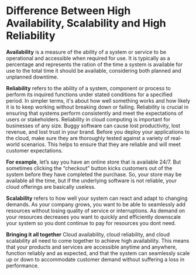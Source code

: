 # Difference Between High Availability, Scalability and High Reliability

**Availability** is a measure of the ability of a system or service to be operational and accessible when required for use. It is typically as a percentage and represents the ration of the time a system is available for use to the total time it should be available, considering both planned and unplanned downtime.

**Reliability** refers to the ability of a system, component or process to perform its inquired functions under stated conditions for a specified period. In simpler terms, it's about how well something works and how likely it is to keep working without breaking down or failing. Reliability is crucial in ensuring that systems perform consistently and meet the expectations of users or stakeholders. Reliability in cloud computing is important for businesses of any size. Buggy software can cause lost productivity, lost revenue, and lost trust in your brand. Before you deploy your applications to the cloud, make sure they are thoroughly tested against a variety of real-world scenarios. This helps to ensure that they are reliable and will meet customer expectations.

**For example**, let’s say you have an online store that is available 24/7. But sometimes clicking the “checkout” button kicks customers out of the system before they have completed the purchase. So, your store may be available all the time, but if the underlying software is not reliable, your cloud offerings are basically useless.

**Scalability** refers to how well your system can react and adapt to changing demands. As your company grows, you want to be able to seamlessly add resources without losing quality of service or interruptions. As demand on your resources decreases you want to quickly and efficiently downscale your system so you dont continue  to pay for resources you dont need.


**Bringing it all together**
Cloud availability, cloud reliability, and cloud scalability all need to come together to achieve high availability. This means that your products and services are accessible anytime and anywhere, function reliably and as expected, and that the system can seamlessly scale up or down to accommodate customer demand without suffering a loss in performance.